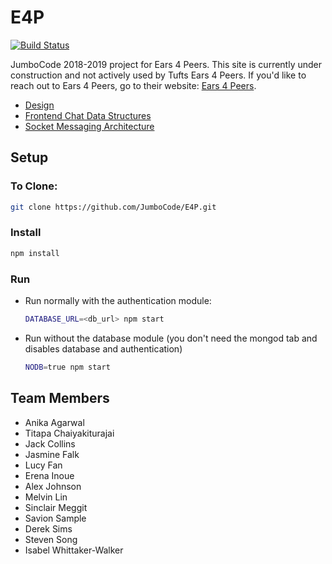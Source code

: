 # E4P


[![Build Status](https://travis-ci.org/JumboCode/E4P.svg?branch=master)](https://travis-ci.org/JumboCode/E4P)

JumboCode 2018-2019 project for Ears 4 Peers. This site is currently under construction and not actively used by Tufts Ears 4 Peers. If you'd like to reach out to Ears 4 Peers, go to their website: [Ears 4 Peers](http://sites.tufts.edu/ears4peers/ "Ears 4 Peers Site").

* [Design](https://github.com/JumboCode/E4P/wiki/Design "E4P Design")
* [Frontend Chat Data Structures](https://github.com/JumboCode/E4P/wiki/Front-End-Data-Structure "Frontend Data Structures")
* [Socket Messaging Architecture](https://github.com/JumboCode/E4P/wiki/Socket-IO-Architecture "Socket Messaging Architecture")

## Setup
### To Clone:
```sh
git clone https://github.com/JumboCode/E4P.git
```
### Install
```sh
npm install
```
### Run
- Run normally with the authentication module:
  ```sh
  DATABASE_URL=<db_url> npm start
  ```

- Run without the database module (you don't need the mongod tab and disables database and authentication)
  ```sh
  NODB=true npm start
  ```
## Team Members
- Anika Agarwal
- Titapa Chaiyakiturajai
- Jack Collins
- Jasmine Falk
- Lucy Fan
- Erena Inoue
- Alex Johnson
- Melvin Lin
- Sinclair Meggit
- Savion Sample
- Derek Sims
- Steven Song
- Isabel Whittaker-Walker
